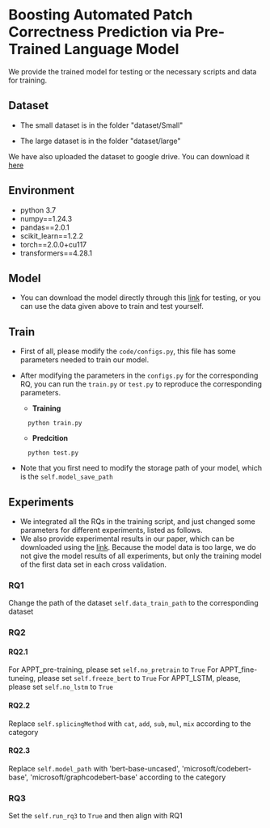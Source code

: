 # Boosting Automated Patch Correctness Prediction via Pre-Trained Language Model



We provide the trained model for testing or the necessary scripts and data for training.



## Dataset

- The small dataset is in the folder "dataset/Small"

- The large dataset is in the folder "dataset/large"

We have also uploaded the dataset to google drive. You can download it [here](https://drive.google.com/file/d/1l79chMLrwZCbG2TS4330AiUiLABlwysL/view?usp=sharing)

## Environment

- python 3.7
- numpy==1.24.3
- pandas==2.0.1
- scikit_learn==1.2.2
- torch==2.0.0+cu117
- transformers==4.28.1




## Model

- You can download the model directly through this [link](https://drive.google.com/file/d/1ipQWB3qCDnJLfSFmUNhb0o4lnD00YBiX/view?usp=sharing) for testing, or you can use the data given above to train and test yourself.

## Train
- First of all, please modify the ```code/configs.py```, this file has some parameters needed to train our model.

- After modifying the parameters in the ```configs.py``` for the corresponding RQ, you can run the ```train.py``` or ```test.py``` to reproduce the corresponding parameters.

  - **Training**
  ```
    python train.py
  ```
  - **Predcition**
  ```
    python test.py
  ```
  
- Note that you first need to modify the storage path of your model, which is the ```self.model_save_path```


## Experiments

- We integrated all the RQs in the training script, and just changed some parameters for different experiments, listed as follows.
- We also provide experimental results in our paper, which can be downloaded using the [link](https://drive.google.com/file/d/1ipQWB3qCDnJLfSFmUNhb0o4lnD00YBiX/view?usp=sharing).  Because the model data is too large, we do not give the model results of all experiments, but only the training model of the first data set in each cross validation.

### RQ1


Change the path of the dataset ```self.data_train_path``` to the corresponding dataset


### RQ2

#### RQ2.1

For APPT_pre-training, please set ```self.no_pretrain``` to ```True```
For APPT_fine-tuneing, please set ```self.freeze_bert``` to ```True```
For APPT_LSTM, please, please set ```self.no_lstm``` to ```True```

#### RQ2.2

Replace ```self.splicingMethod```  with ```cat```, ```add```, ```sub```, ```mul```, ```mix``` according to the category

#### RQ2.3

Replace ```self.model_path``` with 'bert-base-uncased', 'microsoft/codebert-base', 'microsoft/graphcodebert-base' according to the category

### RQ3

Set the ```self.run_rq3``` to ```True``` and then align with RQ1
